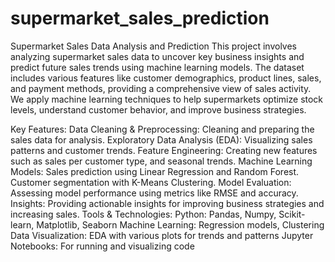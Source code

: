 # supermarket_sales_prediction
Supermarket Sales Data Analysis and Prediction
This project involves analyzing supermarket sales data to uncover key business insights and predict future sales trends using machine learning models. The dataset includes various features like customer demographics, product lines, sales, and payment methods, providing a comprehensive view of sales activity. We apply machine learning techniques to help supermarkets optimize stock levels, understand customer behavior, and improve business strategies.

Key Features:
Data Cleaning & Preprocessing: Cleaning and preparing the sales data for analysis.
Exploratory Data Analysis (EDA): Visualizing sales patterns and customer trends.
Feature Engineering: Creating new features such as sales per customer type, and seasonal trends.
Machine Learning Models:
Sales prediction using Linear Regression and Random Forest.
Customer segmentation with K-Means Clustering.
Model Evaluation: Assessing model performance using metrics like RMSE and accuracy.
Insights: Providing actionable insights for improving business strategies and increasing sales.
Tools & Technologies:
Python: Pandas, Numpy, Scikit-learn, Matplotlib, Seaborn
Machine Learning: Regression models, Clustering
Data Visualization: EDA with various plots for trends and patterns
Jupyter Notebooks: For running and visualizing code
